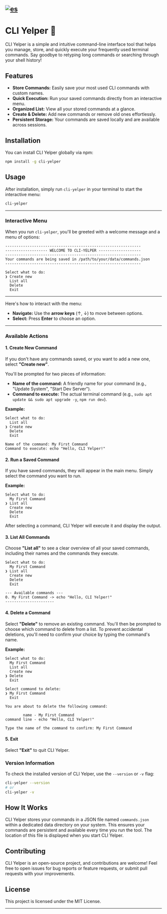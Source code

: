 [![es](https://img.shields.io/badge/lang-es-blue.svg)](https://github.com/Ricardo-MT/cli-yelper/blob/master/README.es.md)
---

# CLI Yelper 🚀

CLI Yelper is a simple and intuitive command-line interface tool that helps you manage, store, and quickly execute your frequently used terminal commands. Say goodbye to retyping long commands or searching through your shell history!

## Features

* **Store Commands:** Easily save your most used CLI commands with custom names.
* **Quick Execution:** Run your saved commands directly from an interactive menu.
* **Organized List:** View all your stored commands at a glance.
* **Create & Delete:** Add new commands or remove old ones effortlessly.
* **Persistent Storage:** Your commands are saved locally and are available across sessions.

## Installation

You can install CLI Yelper globally via npm:

```bash
npm install -g cli-yelper
```

## Usage

After installation, simply run `cli-yelper` in your terminal to start the interactive menu:

```bash
cli-yelper
```

---

### Interactive Menu

When you run `cli-yelper`, you'll be greeted with a welcome message and a menu of options:

```
-------------------------------------------------------------
------------------- WELCOME TO CLI-YELPER -------------------
-------------------------------------------------------------
Your commands are being saved in /path/to/your/data/commands.json
-------------------------------------------------------------

Select what to do:
❯ Create new
  List all
  Delete
  Exit
```

---

Here's how to interact with the menu:

* **Navigate:** Use the **arrow keys** ($\uparrow$, $\downarrow$) to move between options.
* **Select:** Press **Enter** to choose an option.

---

### Available Actions

#### 1. Create New Command

If you don't have any commands saved, or you want to add a new one, select **"Create new"**.

You'll be prompted for two pieces of information:

* **Name of the command:** A friendly name for your command (e.g., "Update System", "Start Dev Server").
* **Command to execute:** The actual terminal command (e.g., `sudo apt update && sudo apt upgrade -y`, `npm run dev`).

**Example:**

```
Select what to do:
  List all
❯ Create new
  Delete
  Exit
```

```
Name of the command: My First Command
Command to execute: echo "Hello, CLI Yelper!"
```

#### 2. Run a Saved Command

If you have saved commands, they will appear in the main menu. Simply select the command you want to run.

**Example:**

```
Select what to do:
  My First Command
❯ List all
  Create new
  Delete
  Exit
```

After selecting a command, CLI Yelper will execute it and display the output.

#### 3. List All Commands

Choose **"List all"** to see a clear overview of all your saved commands, including their names and the commands they execute.

```
Select what to do:
  My First Command
❯ List all
  Create new
  Delete
  Exit

--- Available commands ---
0. My First Command -> echo "Hello, CLI Yelper!"
----------------------
```

#### 4. Delete a Command

Select **"Delete"** to remove an existing command. You'll then be prompted to choose which command to delete from a list. To prevent accidental deletions, you'll need to confirm your choice by typing the command's name.

**Example:**

```
Select what to do:
  My First Command
  List all
  Create new
❯ Delete
  Exit
```

```
Select command to delete:
❯ My First Command
  Exit

You are about to delete the following command:

        name - My First Command
command line - echo "Hello, CLI Yelper!"

Type the name of the command to confirm: My First Command
```

#### 5. Exit

Select **"Exit"** to quit CLI Yelper.

### Version Information

To check the installed version of CLI Yelper, use the `--version` or `-v` flag:

```bash
cli-yelper --version
# or
cli-yelper -v
```

## How It Works

CLI Yelper stores your commands in a JSON file named `commands.json` within a dedicated data directory on your system. This ensures your commands are persistent and available every time you run the tool. The location of this file is displayed when you start CLI Yelper.

## Contributing

CLI Yelper is an open-source project, and contributions are welcome! Feel free to open issues for bug reports or feature requests, or submit pull requests with your improvements.

## License

This project is licensed under the MIT License.

---
